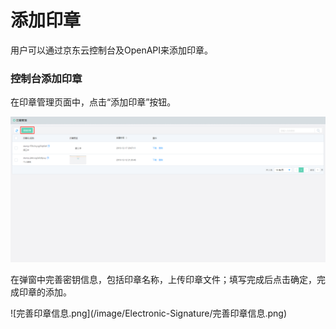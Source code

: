 # 添加印章

用户可以通过京东云控制台及OpenAPI来添加印章。

### 控制台添加印章

在印章管理页面中，点击“添加印章”按钮。

![添加印章.png](/image/Electronic-Signature/添加印章.png)

在弹窗中完善密钥信息，包括印章名称，上传印章文件；填写完成后点击确定，完成印章的添加。

<div style=”align: center”>
![完善印章信息.png](/image/Electronic-Signature/完善印章信息.png)
</div>
